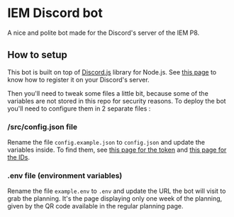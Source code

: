 # IEM Discord bot

A nice and polite bot made for the Discord's server of the IEM P8.

## How to setup

This bot is built on top of [Discord.js](https://github.com/discordjs/discord.js) library for Node.js. See [this page](https://discordjs.guide/preparations/setting-up-a-bot-application.html#creating-your-bot) to know how to register it on your Discord's server.

Then you'll need to tweak some files a little bit, because some of the variables are not stored in this repo for security reasons. To deploy the bot you'll need to configure them in 2 separate files :

### /src/config.json file
Rename the file `config.example.json` to `config.json` and update the variables inside. To find them, see [this page for the token](https://discordjs.guide/preparations/setting-up-a-bot-application.html#creating-your-bot) and [this page for the IDs](https://discordjs.guide/creating-your-bot/command-deployment.html#guild-commands).

### .env file (environment variables)
Rename the file `example.env` to `.env` and update the URL the bot will visit to grab the planning. It's the page displaying only one week of the planning, given by the QR code available in the regular planning page.
